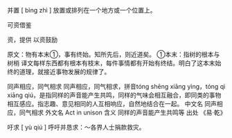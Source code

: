

并置
[ bìng zhì ]
放置或排列在一个地方或一个位置上。

可资借鉴

资，提供 以资鼓励


原文：物有本末①，事有终始。知所先后，则近道矣。
①本末：指树的根本与树梢
译文每样东西都有根本有枝末，每件事情都有开始有终结。明白了这本末始终的道理，就接近事物发展的规律了。


同声相应，同气相求
同声相应，同气相求，拼音tóng shēng xiāng yìng，tóng qì xiāng qiú，是指同样的声音能产生共鸣，同样的气味会相互融合，即同类的事物相互感应。指志趣、意见相同的人互相响应，自然地结合在一起。
中文名
同声相应，同气相求
外文名
Act in unison
含义
同样的声音能产生共鸣等
出处
《易·乾》

吁求
[ yù qiú ]
呼吁并恳求：～各界人士捐款救灾。

